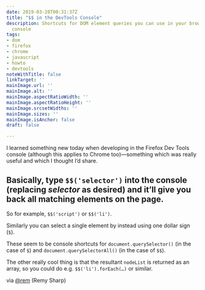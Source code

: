 ```yaml
---
date: 2019-03-28T00:31:37Z
title: "$$ in the DevTools Console"
description: Shortcuts for DOM element queries you can use in your browser’s Devtools
  console
tags:
- dom
- firefox
- chrome
- javascript
- howto
- devtools
noteWithTitle: false
linkTarget: ''
mainImage.url: ''
mainImage.alt: ''
mainImage.aspectRatioWidth: ''
mainImage.aspectRatioHeight: ''
mainImage.srcsetWidths: ''
mainImage.sizes: ''
mainImage.isAnchor: false
draft: false

---
```

I learned something new today when developing in the Firefox Dev Tools console (although this applies to Chrome too)—something which was really useful and which I thought I’d share.

Basically, type `$$('selector')` into the console (replacing _selector_ as desired) and it’ll give you back all matching elements on the page.
---

So for example, `$$('script')` or `$$('li')`.

Similarly you can select a single element by instead using one dollar sign (`$`).

These seem to be console shortcuts for `document.querySelector()` (in the case of `$`) and `document.querySelectorAll()` (in the case of `$$`).

The other really cool thing is that the resultant `nodeList` is returned as an array, so you could do e.g. `$$('li').forEach(…)` or similar.

via [@rem](https://twitter.com/rem) (Remy Sharp)